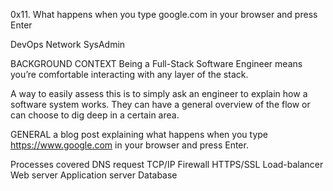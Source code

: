 0x11. What happens when you type google.com in your browser and press Enter

DevOps
Network
SysAdmin

BACKGROUND CONTEXT
Being a Full-Stack Software Engineer means you’re comfortable interacting with any layer of the stack.

A way to easily assess this is to simply ask an engineer to explain how a software system works. They can have a general overview of the flow or can choose to dig deep in a certain area.


GENERAL
a blog post explaining what happens when you type https://www.google.com in your browser and press Enter.


Processes covered 
DNS request
TCP/IP
Firewall
HTTPS/SSL
Load-balancer
Web server
Application server
Database

